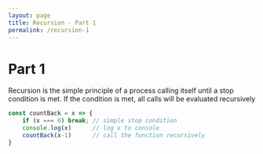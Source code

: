 ```yaml
---
layout: page
title: Recursion - Part 1
permalink: /recursion-1
---
```


# Part 1

Recursion is the simple principle of a process calling itself until a stop condition is met. If the condition is met, all calls will be evaluated recursively

<script src="https://cdn.jsdelivr.net/npm/audio-context-timers@5.0.47/build/es5/bundle.min.js"></script>
<script src="recursion/recursion.js"></script>

```js
const countBack = x => {
    if (x === 0) break; // simple stop condition
    console.log(x)      // log x to console
    countBack(x-1)      // call the function recursively
}
```